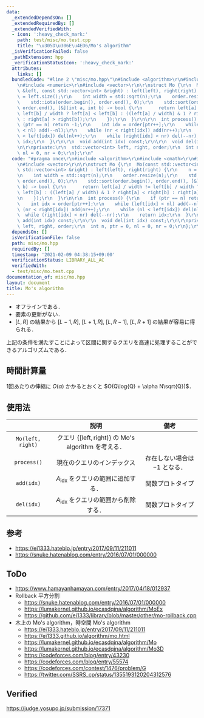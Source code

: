 ```yaml
---
data:
  _extendedDependsOn: []
  _extendedRequiredBy: []
  _extendedVerifiedWith:
  - icon: ':heavy_check_mark:'
    path: test/misc/mo.test.cpp
    title: "\u305D\u306E\u4ED6/Mo's algorithm"
  _isVerificationFailed: false
  _pathExtension: hpp
  _verificationStatusIcon: ':heavy_check_mark:'
  attributes:
    links: []
  bundledCode: "#line 2 \"misc/mo.hpp\"\n#include <algorithm>\r\n#include <cmath>\r\
    \n#include <numeric>\r\n#include <vector>\r\n\r\nstruct Mo {\r\n  Mo(const std::vector<int>\
    \ &left, const std::vector<int> &right) : left(left), right(right) {\r\n    n\
    \ = left.size();\r\n    int width = std::sqrt(n);\r\n    order.resize(n);\r\n\
    \    std::iota(order.begin(), order.end(), 0);\r\n    std::sort(order.begin(),\
    \ order.end(), [&](int a, int b) -> bool {\r\n      return left[a] / width !=\
    \ left[b] / width ? left[a] < left[b] : ((left[a] / width) & 1 ? right[a] < right[b]\
    \ : right[a] > right[b]);\r\n    });\r\n  }\r\n\r\n  int process() {\r\n    if\
    \ (ptr == n) return -1;\r\n    int idx = order[ptr++];\r\n    while (left[idx]\
    \ < nl) add(--nl);\r\n    while (nr < right[idx]) add(nr++);\r\n    while (nl\
    \ < left[idx]) del(nl++);\r\n    while (right[idx] < nr) del(--nr);\r\n    return\
    \ idx;\r\n  }\r\n\r\n  void add(int idx) const;\r\n\r\n  void del(int idx) const;\r\
    \n\r\nprivate:\r\n  std::vector<int> left, right, order;\r\n  int n, ptr = 0,\
    \ nl = 0, nr = 0;\r\n};\r\n"
  code: "#pragma once\r\n#include <algorithm>\r\n#include <cmath>\r\n#include <numeric>\r\
    \n#include <vector>\r\n\r\nstruct Mo {\r\n  Mo(const std::vector<int> &left, const\
    \ std::vector<int> &right) : left(left), right(right) {\r\n    n = left.size();\r\
    \n    int width = std::sqrt(n);\r\n    order.resize(n);\r\n    std::iota(order.begin(),\
    \ order.end(), 0);\r\n    std::sort(order.begin(), order.end(), [&](int a, int\
    \ b) -> bool {\r\n      return left[a] / width != left[b] / width ? left[a] <\
    \ left[b] : ((left[a] / width) & 1 ? right[a] < right[b] : right[a] > right[b]);\r\
    \n    });\r\n  }\r\n\r\n  int process() {\r\n    if (ptr == n) return -1;\r\n\
    \    int idx = order[ptr++];\r\n    while (left[idx] < nl) add(--nl);\r\n    while\
    \ (nr < right[idx]) add(nr++);\r\n    while (nl < left[idx]) del(nl++);\r\n  \
    \  while (right[idx] < nr) del(--nr);\r\n    return idx;\r\n  }\r\n\r\n  void\
    \ add(int idx) const;\r\n\r\n  void del(int idx) const;\r\n\r\nprivate:\r\n  std::vector<int>\
    \ left, right, order;\r\n  int n, ptr = 0, nl = 0, nr = 0;\r\n};\r\n"
  dependsOn: []
  isVerificationFile: false
  path: misc/mo.hpp
  requiredBy: []
  timestamp: '2021-02-09 04:38:15+09:00'
  verificationStatus: LIBRARY_ALL_AC
  verifiedWith:
  - test/misc/mo.test.cpp
documentation_of: misc/mo.hpp
layout: document
title: Mo's algorithm
---
```


- オフラインである．
- 要素の更新がない．
- $[L, R]$ の結果から $[L - 1, R],\ [L + 1, R],\ [L, R - 1],\ [L, R + 1]$ の結果が容易に得られる．

上記の条件を満たすことによって区間に関するクエリを高速に処理することができるアルゴリズムである．


## 時間計算量

$1$回あたりの伸縮に $O(\alpha)$ かかるとおくと $O(Q\log{Q} + \alpha N\sqrt{Q})$．


## 使用法

||説明|備考|
|:--:|:--:|:--:|
|`Mo(left, right)`|クエリ $\lbrace [\mathrm{left}, \mathrm{right}) \rbrace$ の Mo's algorithm を考える．||
|`process()`|現在のクエリのインデックス|存在しない場合は $-1$ となる．|
|`add(idx)`|$A_{\mathrm{idx}}$ をクエリの範囲に追加する．|関数プロトタイプ|
|`del(idx)`|$A_{\mathrm{idx}}$ をクエリの範囲から削除する．|関数プロトタイプ|


## 参考

- https://ei1333.hateblo.jp/entry/2017/09/11/211011
- https://snuke.hatenablog.com/entry/2016/07/01/000000


## ToDo

- https://www.hamayanhamayan.com/entry/2017/04/18/012937
- Rollback 平方分割
  - https://snuke.hatenablog.com/entry/2016/07/01/000000
  - https://lumakernel.github.io/ecasdqina/algorithm/MoEx
  - https://github.com/ei1333/library/blob/master/other/mo-rollback.cpp
- 木上の Mo's algorithm，時空間 Mo's algorithm
  - https://ei1333.hateblo.jp/entry/2017/09/11/211011
  - https://ei1333.github.io/algorithm/mo.html
  - https://lumakernel.github.io/ecasdqina/algorithm/Mo
  - https://lumakernel.github.io/ecasdqina/algorithm/Mo3D
  - https://codeforces.com/blog/entry/43230
  - https://codeforces.com/blog/entry/55574
  - https://codeforces.com/contest/1476/problem/G
  - https://twitter.com/SSRS_cp/status/1355193120204312576


## Verified

https://judge.yosupo.jp/submission/17371
